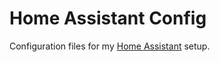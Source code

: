 # Home Assistant Config

Configuration files for my [Home Assistant](https://www.home-assistant.io/) setup.
